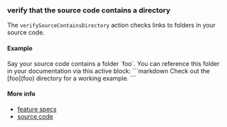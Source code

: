 ### verify that the source code contains a directory

The `verifySourceContainsDirectory` action checks links to folders
in your source code.

#### Example

<a class="tr_createDirectory">
Say your source code contains a folder `foo`.
</a>
You can reference this folder in your documentation via this active block:
<a class="tr_runMarkdownInTextrun">
```markdown
<a class="tr_verifySourceContainsDirectory">
  Check out the [foo](foo) directory for a working example.
</a>
```
</a>


#### More info

- [feature specs](../../features/activity-types/built-in/verify-source-contains-directory/verify-source-contains-directory.feature)
- [source code](../../src/activity-types/verify-source-contains-directory.js)
